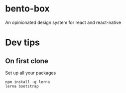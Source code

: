 # bento-box
An opinionated design system for react and react-native

# Dev tips
## On first clone
Set up all your packages
```
npm install -g lerna
lerna bootstrap
```